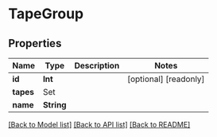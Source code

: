 # TapeGroup

## Properties

Name | Type | Description | Notes
------------ | ------------- | ------------- | -------------
**id** | **Int** |  | [optional] [readonly] 
**tapes** | Set<TapeReference> |  | 
**name** | **String** |  | 

[[Back to Model list]](../README.md#documentation-for-models) [[Back to API list]](../README.md#documentation-for-api-endpoints) [[Back to README]](../README.md)


